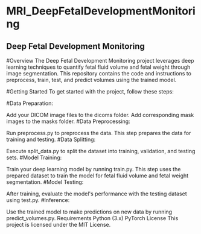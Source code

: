 # MRI_DeepFetalDevelopmentMonitoring
## Deep Fetal Development Monitoring
#Overview
The Deep Fetal Development Monitoring project leverages deep learning techniques to quantify fetal fluid volume and fetal weight through image segmentation. This repository contains the code and instructions to preprocess, train, test, and predict volumes using the trained model.

#Getting Started
To get started with the project, follow these steps:

#Data Preparation:

Add your DICOM image files to the dicoms folder.
Add corresponding mask images to the masks folder.
#Data Preprocessing:

Run preprocess.py to preprocess the data. This step prepares the data for training and testing.
#Data Splitting:

Execute split_data.py to split the dataset into training, validation, and testing sets.
#Model Training:

Train your deep learning model by running train.py. This step uses the prepared dataset to train the model for fetal fluid volume and fetal weight segmentation.
#Model Testing:

After training, evaluate the model's performance with the testing dataset using test.py.
#Inference:

Use the trained model to make predictions on new data by running predict_volumes.py.
Requirements
Python (3.x)
PyTorch 
License
This project is licensed under the MIT License.
